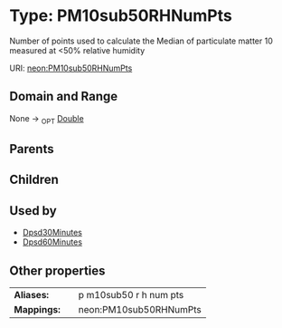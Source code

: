 
# Type: PM10sub50RHNumPts


Number of points used to calculate the Median of particulate matter 10 measured at <50% relative humidity

URI: [neon:PM10sub50RHNumPts](https://data.neonscience.org/PM10sub50RHNumPts)


## Domain and Range

None ->  <sub>OPT</sub> [Double](types/Double.md)

## Parents


## Children


## Used by

 * [Dpsd30Minutes](Dpsd30Minutes.md)
 * [Dpsd60Minutes](Dpsd60Minutes.md)

## Other properties

|  |  |  |
| --- | --- | --- |
| **Aliases:** | | p m10sub50 r h num pts |
| **Mappings:** | | neon:PM10sub50RHNumPts |

